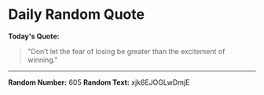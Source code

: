 # Daily Random Quote

**Today's Quote:**
> "Don’t let the fear of losing be greater than the excitement of winning."

---

**Random Number:** 605
**Random Text:** xjk6EJOGLwDmjE
